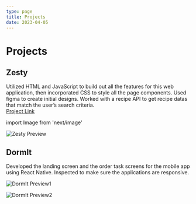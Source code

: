 ```yaml
---
type: page
title: Projects
date: 2023-04-05
---
```


# Projects

## Zesty

Utilized HTML and JavaScript to build out all the features for this web application, then incorporated CSS to style all the page
components. Used figma to create initial designs. Worked with a recipe API to get recipe datas that match the user’s search criteria.<br>
[Project Link](https://lucid-borg-00ad57.netlify.app/)

import Image from 'next/image'

<Image
  src="/images/zestyPreview.png"
  alt="Zesty Preview"
  width={1500}
  height={850}
  priority
  className="next-image"
/>



## DormIt

Developed the landing screen and the order task screens for the mobile app using React Native. Inspected to make sure the applications are responsive.

<Image
  src="/images/dormIt1.png"
  alt="DormIt Preview1"
  width={1328}
  height={1032}
  priority
  className="next-image"
/>

<Image
  src="/images/dormIt2.png"
  alt="DormIt Preview2"
  width={1442}
  height={1012}
  priority
  className="next-image"
/>
